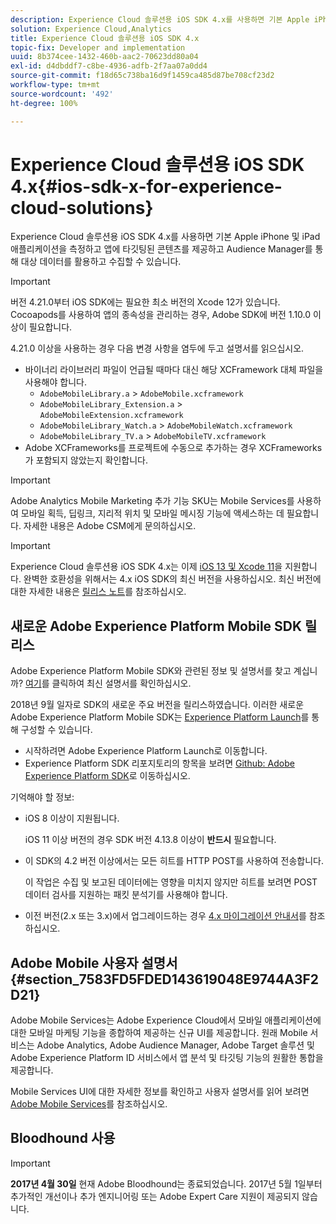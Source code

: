 ```yaml
---
description: Experience Cloud 솔루션용 iOS SDK 4.x를 사용하면 기본 Apple iPhone 및 iPad 애플리케이션을 측정하고 앱에 타깃팅된 콘텐츠를 제공하고 Audience Manager를 통해 대상 데이터를 활용하고 수집할 수 있습니다.
solution: Experience Cloud,Analytics
title: Experience Cloud 솔루션용 iOS SDK 4.x
topic-fix: Developer and implementation
uuid: 8b374cee-1432-460b-aac2-70623dd80a04
exl-id: d4dbddf7-c8be-4936-adfb-2f7aa07a0dd4
source-git-commit: f18d65c738ba16d9f1459ca485d87be708cf23d2
workflow-type: tm+mt
source-wordcount: '492'
ht-degree: 100%

---
```


# Experience Cloud 솔루션용 iOS SDK 4.x{#ios-sdk-x-for-experience-cloud-solutions}

Experience Cloud 솔루션용 iOS SDK 4.x를 사용하면 기본 Apple iPhone 및 iPad 애플리케이션을 측정하고 앱에 타깃팅된 콘텐츠를 제공하고 Audience Manager를 통해 대상 데이터를 활용하고 수집할 수 있습니다.

>[!IMPORTANT]
>
>버전 4.21.0부터 iOS SDK에는 필요한 최소 버전의 Xcode 12가 있습니다. Cocoapods를 사용하여 앱의 종속성을 관리하는 경우, Adobe SDK에 버전 1.10.0 이상이 필요합니다.

4.21.0 이상을 사용하는 경우 다음 변경 사항을 염두에 두고 설명서를 읽으십시오.

* 바이너리 라이브러리 파일이 언급될 때마다 대신 해당 XCFramework 대체 파일을 사용해야 합니다.
   * `AdobeMobileLibrary.a` > `AdobeMobile.xcframework`
   * `AdobeMobileLibrary_Extension.a` >  `AdobeMobileExtension.xcframework`
   * `AdobeMobileLibrary_Watch.a` >  `AdobeMobileWatch.xcframework`
   * `AdobeMobileLibrary_TV.a` >  `AdobeMobileTV.xcframework`
* Adobe XCFrameworks를 프로젝트에 수동으로 추가하는 경우 XCFrameworks가 포함되지 않았는지 확인합니다.

>[!IMPORTANT]
>
>Adobe Analytics Mobile Marketing 추가 기능 SKU는 Mobile Services를 사용하여 모바일 획득, 딥링크, 지리적 위치 및 모바일 메시징 기능에 액세스하는 데 필요합니다. 자세한 내용은 Adobe CSM에게 문의하십시오.

>[!IMPORTANT]
>
>Experience Cloud 솔루션용 iOS SDK 4.x는 이제 [iOS 13 및 Xcode 11](https://developer.apple.com/ios/)을 지원합니다. 완벽한 호환성을 위해서는 4.x iOS SDK의 최신 버전을 사용하십시오. 최신 버전에 대한 자세한 내용은 [릴리스 노트](/help/ios/rel-notes.md)를 참조하십시오.

## 새로운 Adobe Experience Platform Mobile SDK 릴리스

Adobe Experience Platform Mobile SDK와 관련된 정보 및 설명서를 찾고 계십니까? [여기](https://aep-sdks.gitbook.io/docs/)를 클릭하여 최신 설명서를 확인하십시오.

2018년 9월 일자로 SDK의 새로운 주요 버전을 릴리스하였습니다. 이러한 새로운 Adobe Experience Platform Mobile SDK는 [Experience Platform Launch](https://www.adobe.com/kr/experience-platform/launch.html)를 통해 구성할 수 있습니다.

* 시작하려면 Adobe Experience Platform Launch로 이동합니다.
* Experience Platform SDK 리포지토리의 항목을 보려면 [Github: Adobe Experience Platform SDK](https://github.com/Adobe-Marketing-Cloud/acp-sdks)로 이동하십시오.

기억해야 할 정보:

* iOS 8 이상이 지원됩니다.

   iOS 11 이상 버전의 경우 SDK 버전 4.13.8 이상이 **반드시** 필요합니다.

* 이 SDK의 4.2 버전 이상에서는 모든 히트를 HTTP POST를 사용하여 전송합니다.

   이 작업은 수집 및 보고된 데이터에는 영향을 미치지 않지만 히트를 보려면 POST 데이터 검사를 지원하는 패킷 분석기를 사용해야 합니다.

* 이전 버전(2.x 또는 3.x)에서 업그레이드하는 경우 [4.x 마이그레이션 안내서](/help/ios/getting-started/migration-v3.md)를 참조하십시오.

## Adobe Mobile 사용자 설명서 {#section_7583FD5FDED143619048E9744A3F2D21}

Adobe Mobile Services는 Adobe Experience Cloud에서 모바일 애플리케이션에 대한 모바일 마케팅 기능을 종합하여 제공하는 신규 UI를 제공합니다. 원래 Mobile 서비스는 Adobe Analytics, Adobe Audience Manager, Adobe Target 솔루션 및 Adobe Experience Platform ID 서비스에서 앱 분석 및 타깃팅 기능의 원활한 통합을 제공합니다.

Mobile Services UI에 대한 자세한 정보를 확인하고 사용자 설명서를 읽어 보려면 [Adobe Mobile Services](/help/using/home.md)를 참조하십시오.

## Bloodhound 사용

>[!IMPORTANT]
>
>**2017년 4월 30일** 현재 Adobe Bloodhound는 종료되었습니다. 2017년 5월 1일부터 추가적인 개선이나 추가 엔지니어링 또는 Adobe Expert Care 지원이 제공되지 않습니다.
